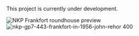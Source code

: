 This project is currently under development.

![NKP Frankfort roundhouse preview](https://github.com/user-attachments/assets/86b9566e-68e3-4a93-8240-e8af7eb2a882)
![nkp-gp7-443-frankfort-in-1956-john-rehor 400](https://github.com/user-attachments/assets/45951489-1726-4f8a-809d-1e2f5fe3467f)

